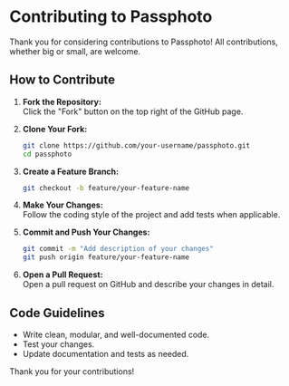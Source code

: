 # Contributing to Passphoto

Thank you for considering contributions to Passphoto! All contributions, whether big or small, are welcome.

## How to Contribute

1. **Fork the Repository:**  
   Click the "Fork" button on the top right of the GitHub page.

2. **Clone Your Fork:**  
   ```bash
   git clone https://github.com/your-username/passphoto.git
   cd passphoto
   ```

3. **Create a Feature Branch:**  
   ```bash
   git checkout -b feature/your-feature-name
   ```

4. **Make Your Changes:**  
   Follow the coding style of the project and add tests when applicable.

5. **Commit and Push Your Changes:**  
   ```bash
   git commit -m "Add description of your changes"
   git push origin feature/your-feature-name
   ```

6. **Open a Pull Request:**  
   Open a pull request on GitHub and describe your changes in detail.

## Code Guidelines

- Write clean, modular, and well-documented code.
- Test your changes.
- Update documentation and tests as needed.

Thank you for your contributions! 
